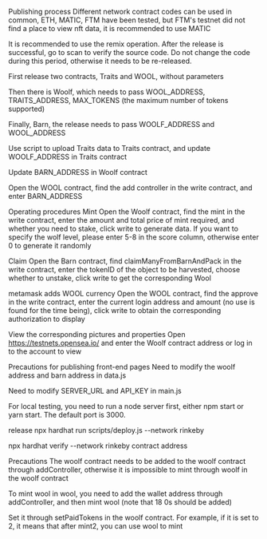 

Publishing process
Different network contract codes can be used in common, ETH, MATIC, FTM have been tested, but FTM's testnet did not find a place to view nft data, it is recommended to use MATIC

It is recommended to use the remix operation. After the release is successful, go to scan to verify the source code. Do not change the code during this period, otherwise it needs to be re-released.

First release two contracts, Traits and WOOL, without parameters

Then there is Woolf, which needs to pass WOOL_ADDRESS, TRAITS_ADDRESS, MAX_TOKENS (the maximum number of tokens supported)

Finally, Barn, the release needs to pass WOOLF_ADDRESS and WOOL_ADDRESS

Use script to upload Traits data to Traits contract, and update WOOLF_ADDRESS in Traits contract

Update BARN_ADDRESS in Woolf contract

Open the WOOL contract, find the add controller in the write contract, and enter BARN_ADDRESS

Operating procedures
Mint
Open the Woolf contract, find the mint in the write contract, enter the amount and total price of mint required, and whether you need to stake, click write to generate data. If you want to specify the wolf level, please enter 5-8 in the score column, otherwise enter 0 to generate it randomly

Claim
Open the Barn contract, find claimManyFromBarnAndPack in the write contract, enter the tokenID of the object to be harvested, choose whether to unstake, click write to get the corresponding Wool

metamask adds WOOL currency
Open the WOOL contract, find the approve in the write contract, enter the current login address and amount (no use is found for the time being), click write to obtain the corresponding authorization to display

View the corresponding pictures and properties
Open https://testnets.opensea.io/ and enter the Woolf contract address or log in to the account to view

Precautions for publishing front-end pages
Need to modify the woolf address and barn address in data.js

Need to modify SERVER_URL and API_KEY in main.js

For local testing, you need to run a node server first, either npm start or yarn start. The default port is 3000.

release
npx hardhat run scripts/deploy.js --network rinkeby

npx hardhat verify --network rinkeby contract address

Precautions
The woolf contract needs to be added to the woolf contract through addController, otherwise it is impossible to mint through woolf in the woolf contract

To mint wool in wool, you need to add the wallet address through addController, and then mint wool (note that 18 0s should be added)

Set it through setPaidTokens in the woolf contract. For example, if it is set to 2, it means that after mint2, you can use wool to mint